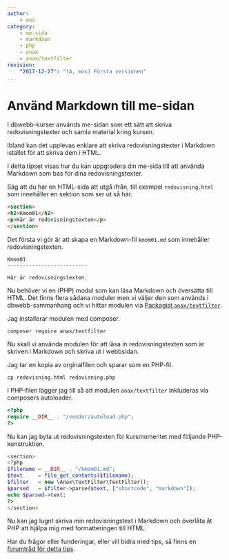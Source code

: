 ```yaml
---
author:
    - mos
category:
    - me-sida
    - markdown
    - php
    - anax
    - anax/textfilter
revision:
    "2017-12-27": "(A, mos) Första versionen"
...
```

Använd Markdown till me-sidan
==================================

I dbwebb-kurser används me-sidan som ett sätt att skriva redovisningstexter och samla material kring kursen.

Ibland kan det upplevas enklare att skriva redovisningstexter i Markdown istället för att skriva dem i HTML.

<!--more-->

I detta tipset visas hur du kan uppgradera din me-sida till att använda Markdown som bas för dina redovisningstexter.

Säg att du har en HTML-sida att utgå ifrån, till exempel `redovisning.html` som innehåller en sektion som ser ut så här.

```html
<section>
<h2>Kmom01</h2>
<p>Här är redovisningstexten</p>
</section>
```

Det första vi gör är att skapa en Markdown-fil `kmom01.md` som innehåller redovisningstexten.

```text
Kmom01
--------------------------

Här är redovisningstexten.

```

Nu behöver vi en (PHP) modul som kan läsa Markdown och översätta till HTML. Det finns flera sådana moduler men vi väljer den som används i dbwebb-sammanhang och vi hittar modulen via [Packagist `anax/textfilter`](https://packagist.org/packages/anax/textfilter).

Jag installerar modulen med composer.

```text
composer require anax/textfilter
```

Nu skall vi använda modulen för att läsa in redovisningstexten som är skriven i Markdown och skriva ut i webbsidan.

Jag tar en kopia av orginalfilen och sparar som en PHP-fil.

```text
cp redovisning.html redovisning.php
```

I PHP-filen lägger jag till så att modulen `anax/textfilter` inkluderas via composers autoloader.

```php
<?php
require __DIR__ . "/vendor/autoload.php";
?>
```

Nu kan jag byta ut redovisningstexten för kursmomentet med följande PHP-konstruktion.

```php
<section>
<?php
$filename = __DIR__ . "/kmom01.md";
$text     = file_get_contents($filename);
$filter   = new \Anax\TextFilter\TextFilter();
$parsed   = $filter->parse($text, ["shortcode", "markdown"]);
echo $parsed->text;
?>
</section>
```

Nu kan jag lugnt skriva min redovisningstext i Markdown och överlåta åt PHP att hjälpa mig med formatteringen till HTML.

Har du frågor eller funderingar, eller vill bidra med tips, så finns en [forumtråd för detta tips](t/7185).
